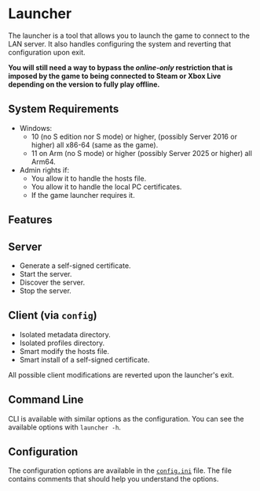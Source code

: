 # Launcher

The launcher is a tool that allows you to launch the game to connect to the LAN server. It also handles configuring the
system and reverting that configuration upon exit.

**You will still need a way to bypass the *online-only* restriction that is imposed by the game to being connected to
Steam or Xbox Live depending on the version to fully play offline.**

## System Requirements

- Windows:
    * 10 (no S edition nor S mode) or higher, (possibly Server 2016 or higher) all x86-64 (same as the game).
    * 11 on Arm (no S mode) or higher (possibly Server 2025 or higher) all Arm64.
- Admin rights if:
    - You allow it to handle the hosts file.
    - You allow it to handle the local PC certificates.
    - If the game launcher requires it.

## Features

## Server

- Generate a self-signed certificate.
- Start the server.
- Discover the server.
- Stop the server.

## Client (via `config`)

- Isolated metadata directory.
- Isolated profiles directory.
- Smart modify the hosts file.
- Smart install of a self-signed certificate.

All possible client modifications are reverted upon the launcher's exit.

## Command Line

CLI is available with similar options as the configuration. You can see the available options with
`launcher -h`.

## Configuration

The configuration options are available in the [`config.ini`](resources/config.ini) file. The file contains comments
that
should help you understand the options.
